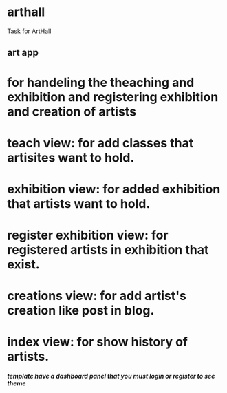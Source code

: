 # arthall
 Task for ArtHall

## art app
 # for handeling the theaching and exhibition and registering exhibition and creation of artists
 # teach view: for add classes that artisites want to hold.
 # exhibition view: for added exhibition that artists want to hold.
 # register exhibition view: for registered artists in exhibition that exist.
 # creations view: for add artist's creation like post in blog.
 # index view: for show history of artists.

##### template have a dashboard panel that you must login or register to see theme
